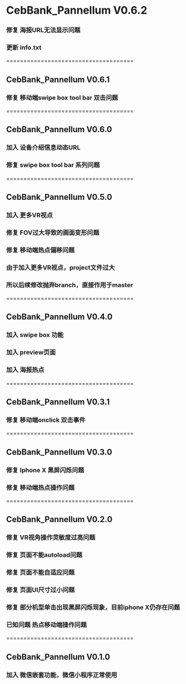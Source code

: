 
# CebBank_Pannellum V0.6.2

### 修复 海报URL无法显示问题
### 更新 info.txt

=====================================

## CebBank_Pannellum V0.6.1

### 修复 移动端swipe box tool bar 双击问题

=====================================

## CebBank_Pannellum V0.6.0

### 加入 设备介绍信息动态URL
### 修复 swipe box tool bar 系列问题

=====================================

## CebBank_Pannellum V0.5.0

### 加入 更多VR视点
### 修复 FOV过大导致的画面变形问题
### 修复 移动端热点偏移问题
### 由于加入更多VR视点，project文件过大
### 所以后续修改抛弃branch，直接作用于master

=====================================

## CebBank_Pannellum V0.4.0

### 加入 swipe box 功能
### 加入 preview页面
### 加入 海报热点

=====================================

## CebBank_Pannellum V0.3.1

### 修复 移动端onclick 双击事件

=====================================

## CebBank_Pannellum V0.3.0

### 修复 Iphone X 黑屏闪烁问题
### 修复 移动端热点操作问题

=====================================

## CebBank_Pannellum V0.2.0

### 修复 VR视角操作灵敏度过高问题
### 修复 页面不能autoload问题
### 修复 页面不能自适应问题
### 修复 页面UI尺寸过小问题
### 修复 部分机型单击出现黑屏闪烁现象，目前iphone X仍存在问题
### 已知问题 热点移动端操作问题

=====================================
## CebBank_Pannellum V0.1.0

### 加入 微信嵌套功能，微信小程序正常使用